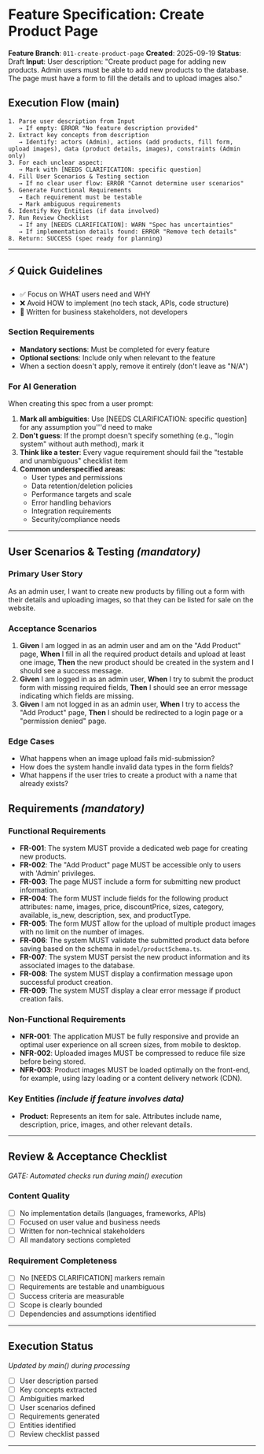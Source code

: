 # Feature Specification: Create Product Page

**Feature Branch**: `011-create-product-page`
**Created**: 2025-09-19
**Status**: Draft
**Input**: User description: "Create product page for adding new products. Admin users must be able to add new products to the database. The page must have a form to fill the details and to upload images also."

## Execution Flow (main)
```
1. Parse user description from Input
   → If empty: ERROR "No feature description provided"
2. Extract key concepts from description
   → Identify: actors (Admin), actions (add products, fill form, upload images), data (product details, images), constraints (Admin only)
3. For each unclear aspect:
   → Mark with [NEEDS CLARIFICATION: specific question]
4. Fill User Scenarios & Testing section
   → If no clear user flow: ERROR "Cannot determine user scenarios"
5. Generate Functional Requirements
   → Each requirement must be testable
   → Mark ambiguous requirements
6. Identify Key Entities (if data involved)
7. Run Review Checklist
   → If any [NEEDS CLARIFICATION]: WARN "Spec has uncertainties"
   → If implementation details found: ERROR "Remove tech details"
8. Return: SUCCESS (spec ready for planning)
```

---

## ⚡ Quick Guidelines
- ✅ Focus on WHAT users need and WHY
- ❌ Avoid HOW to implement (no tech stack, APIs, code structure)
- 👥 Written for business stakeholders, not developers

### Section Requirements
- **Mandatory sections**: Must be completed for every feature
- **Optional sections**: Include only when relevant to the feature
- When a section doesn't apply, remove it entirely (don't leave as "N/A")

### For AI Generation
When creating this spec from a user prompt:
1. **Mark all ambiguities**: Use [NEEDS CLARIFICATION: specific question] for any assumption you'''d need to make
2. **Don't guess**: If the prompt doesn't specify something (e.g., "login system" without auth method), mark it
3. **Think like a tester**: Every vague requirement should fail the "testable and unambiguous" checklist item
4. **Common underspecified areas**:
   - User types and permissions
   - Data retention/deletion policies
   - Performance targets and scale
   - Error handling behaviors
   - Integration requirements
   - Security/compliance needs

---

## User Scenarios & Testing *(mandatory)*

### Primary User Story
As an admin user, I want to create new products by filling out a form with their details and uploading images, so that they can be listed for sale on the website.

### Acceptance Scenarios
1. **Given** I am logged in as an admin user and am on the "Add Product" page, **When** I fill in all the required product details and upload at least one image, **Then** the new product should be created in the system and I should see a success message.
2. **Given** I am logged in as an admin user, **When** I try to submit the product form with missing required fields, **Then** I should see an error message indicating which fields are missing.
3. **Given** I am not logged in as an admin user, **When** I try to access the "Add Product" page, **Then** I should be redirected to a login page or a "permission denied" page.

### Edge Cases
- What happens when an image upload fails mid-submission?
- How does the system handle invalid data types in the form fields?
- What happens if the user tries to create a product with a name that already exists?

## Requirements *(mandatory)*

### Functional Requirements
- **FR-001**: The system MUST provide a dedicated web page for creating new products.
- **FR-002**: The "Add Product" page MUST be accessible only to users with 'Admin' privileges.
- **FR-003**: The page MUST include a form for submitting new product information.
- **FR-004**: The form MUST include fields for the following product attributes: name, images, price, discountPrice, sizes, category, available, is_new, description, sex, and productType.
- **FR-005**: The form MUST allow for the upload of multiple product images with no limit on the number of images.
- **FR-006**: The system MUST validate the submitted product data before saving based on the schema in `model/productSchema.ts`.
- **FR-007**: The system MUST persist the new product information and its associated images to the database.
- **FR-008**: The system MUST display a confirmation message upon successful product creation.
- **FR-009**: The system MUST display a clear error message if product creation fails.

### Non-Functional Requirements
- **NFR-001**: The application MUST be fully responsive and provide an optimal user experience on all screen sizes, from mobile to desktop.
- **NFR-002**: Uploaded images MUST be compressed to reduce file size before being stored.
- **NFR-003**: Product images MUST be loaded optimally on the front-end, for example, using lazy loading or a content delivery network (CDN).

### Key Entities *(include if feature involves data)*
- **Product**: Represents an item for sale. Attributes include name, description, price, images, and other relevant details.

---

## Review & Acceptance Checklist
*GATE: Automated checks run during main() execution*

### Content Quality
- [ ] No implementation details (languages, frameworks, APIs)
- [ ] Focused on user value and business needs
- [ ] Written for non-technical stakeholders
- [ ] All mandatory sections completed

### Requirement Completeness
- [ ] No [NEEDS CLARIFICATION] markers remain
- [ ] Requirements are testable and unambiguous
- [ ] Success criteria are measurable
- [ ] Scope is clearly bounded
- [ ] Dependencies and assumptions identified

---

## Execution Status
*Updated by main() during processing*

- [ ] User description parsed
- [ ] Key concepts extracted
- [ ] Ambiguities marked
- [ ] User scenarios defined
- [ ] Requirements generated
- [ ] Entities identified
- [ ] Review checklist passed

---